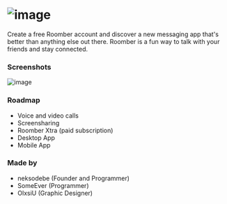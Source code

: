 ![image](https://media.discordapp.net/attachments/882659049399787591/910635241364947014/roomberfull2.png)
==
Create a free Roomber account and discover a new messaging app that's better than anything else out there. Roomber is a fun way to talk with your friends and stay connected.

### Screenshots

![image](https://cdn.discordapp.com/attachments/881974256949395517/914605147450134568/unknown.png)

### Roadmap

- Voice and video calls
- Screensharing
- Roomber Xtra (paid subscription)
- Desktop App
- Mobile App

### Made by

- neksodebe (Founder and Programmer)
- SomeEver (Programmer)
- OlxsiU (Graphic Designer)
